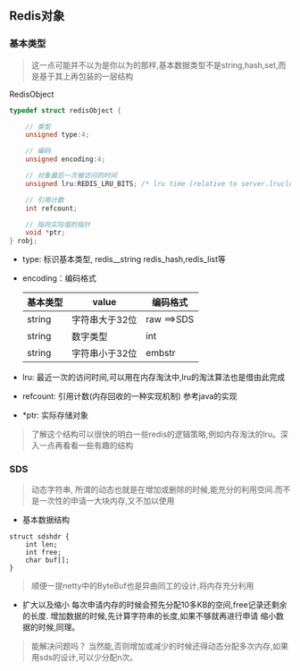 ## Redis对象

### 基本类型

> 这一点可能并不以为是你以为的那样,基本数据类型不是string,hash,set,而是基于其上再包装的一层结构

RedisObject

```c
typedef struct redisObject {

    // 类型
    unsigned type:4;

    // 编码
    unsigned encoding:4;

    // 对象最后一次被访问的时间
    unsigned lru:REDIS_LRU_BITS; /* lru time (relative to server.lruclock) */

    // 引用计数
    int refcount;

    // 指向实际值的指针
    void *ptr;
} robj;

```

- type: 标识基本类型, redis__string redis_hash,redis_list等
  
- encoding：编码格式

  | 基本类型 | value | 编码格式 |
  | --- | --- | --- |
  | string |  字符串大于32位   | raw ==>SDS |
  | string |  数字类型   | int |
  | string |  字符串小于32位   |  embstr    |
- lru: 最近一次的访问时间,可以用在内存淘汰中,lru的淘汰算法也是借由此完成
- refcount: 引用计数(内存回收的一种实现机制) 参考java的实现
- *ptr: 实际存储对象  

> 了解这个结构可以很快的明白一些redis的逻辑策略,例如内存淘汰的lru。深入一点再看看一些有趣的结构

### SDS
> 动态字符串, 所谓的动态也就是在增加或删除的时候,能充分的利用空间.而不是一次性的申请一大块内存,又不加以使用
- 基本数据结构
```
struct sdshdr {
    int len;
    int free;
    char buf[];
}
```
> 顺便一提netty中的ByteBuf也是异曲同工的设计,将内存充分利用
- 扩大以及缩小
每次申请内存的时候会预先分配10多KB的空间,free记录还剩余的长度.
增加数据的时候,先计算字符串的长度,如果不够就再进行申请
缩小数据的时候,同理。
> 能解决问题吗？ 当然能,否则增加或减少的时候还得动态分配多次内存,如果用sds的设计,可以少分配n次。




  